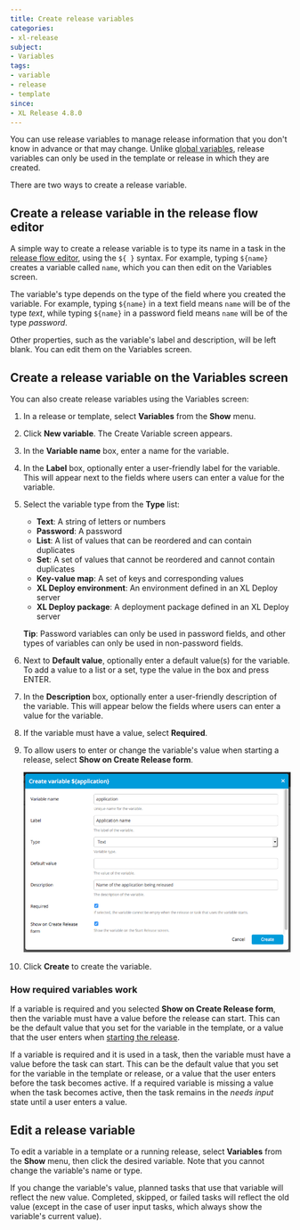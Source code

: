```yaml
---
title: Create release variables
categories:
- xl-release
subject:
- Variables
tags:
- variable
- release
- template
since:
- XL Release 4.8.0
---
```


You can use release variables to manage release information that you don't know in advance or that may change. Unlike [global variables](/xl-release/how-to/configure-global-variables.html), release variables can only be used in the template or release in which they are created.

There are two ways to create a release variable.

## Create a release variable in the release flow editor

A simple way to create a release variable is to type its name in a task in the [release flow editor](/xl-release/how-to/using-the-release-flow-editor.html), using the `${ }` syntax. For example, typing `${name}` creates a variable called `name`, which you can then edit on the Variables screen.

The variable's type depends on the type of the field where you created the variable. For example, typing `${name}` in a text field means `name` will be of the type *text*, while typing `${name}` in a password field means `name` will be of the type *password*.

Other properties, such as the variable's label and description, will be left blank. You can edit them on the Variables screen.

## Create a release variable on the Variables screen

You can also create release variables using the Variables screen:

1. In a release or template, select **Variables** from the **Show** menu.
1. Click **New variable**. The Create Variable screen appears.
1. In the **Variable name** box, enter a name for the variable.
1. In the **Label** box, optionally enter a user-friendly label for the variable. This will appear next to the fields where users can enter a value for the variable.
1. Select the variable type from the **Type** list:
    * **Text**: A string of letters or numbers
    * **Password**: A password
    * **List**: A list of values that can be reordered and can contain duplicates
    * **Set**: A set of values that cannot be reordered and cannot contain duplicates
    * **Key-value map**: A set of keys and corresponding values
    * **XL Deploy environment**: An environment defined in an XL Deploy server
    * **XL Deploy package**: A deployment package defined in an XL Deploy server

    **Tip**: Password variables can only be used in password fields, and other types of variables can only be used in non-password fields.

1. Next to **Default value**, optionally enter a default value(s) for the variable. To add a value to a list or a set, type the value in the box and press ENTER.
1. In the **Description** box, optionally enter a user-friendly description of the variable. This will appear below the fields where users can enter a value for the variable.
1. If the variable must have a value, select **Required**.
1. To allow users to enter or change the variable's value when starting a release, select **Show on Create Release form**.

    ![Create release variable](../images/create-release-variable.png)

1. Click **Create** to create the variable.

### How required variables work

If a variable is required and you selected **Show on Create Release form**, then the variable must have a value before the release can start. This can be the default value that you set for the variable in the template, or a value that the user enters when [starting the release](/xl-release/how-to/start-a-release-from-a-template.html).

If a variable is required and it is used in a task, then the variable must have a value before the task can start. This can be the default value that you set for the variable in the template or release, or a value that the user enters before the task becomes active. If a required variable is missing a value when the task becomes active, then the task remains in the *needs input* state until a user enters a value.

## Edit a release variable

To edit a variable in a template or a running release, select **Variables** from the **Show** menu, then click the desired variable. Note that you cannot change the variable's name or type.

If you change the variable's value, planned tasks that use that variable will reflect the new value.
Completed, skipped, or failed tasks will reflect the old value (except in the case of user input tasks, which always show the variable's current value).
